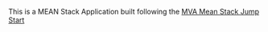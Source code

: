 This is a MEAN Stack Application built following the [MVA Mean Stack Jump Start](https://mva.microsoft.com/en-US/training-courses/mean-stack-jump-start-8442?!=eovSb3Vz_4604984382)

